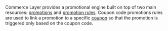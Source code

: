 Commerce Layer provides a promotional engine built on top of two main resources: [promotions](https://docs.commercelayer.io/api/resources/promotions) and [promotion rules](https://docs.commercelayer.io/api/resources/promotion_rules). Coupon code promotions rules are used to link a promotion to a specific [coupon](https://docs.commercelayer.io/api/resources/coupons) so that the promotion is triggered only based on the coupon code.
